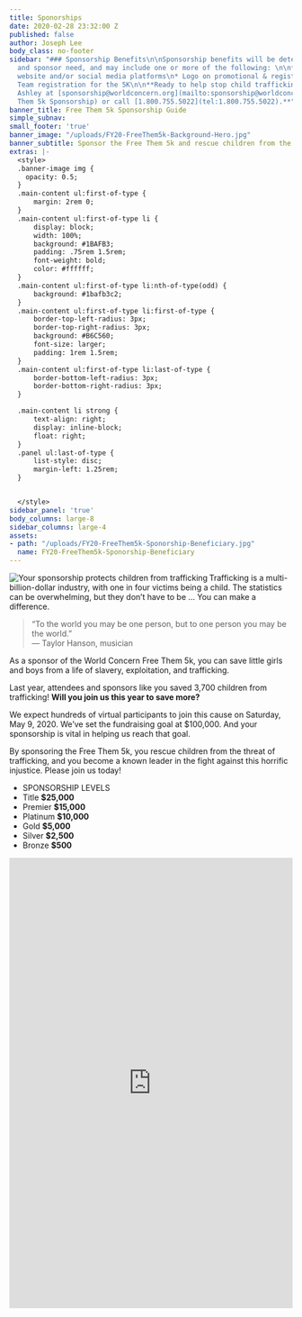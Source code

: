 ```yaml
---
title: Sponorships
date: 2020-02-28 23:32:00 Z
published: false
author: Joseph Lee
body_class: no-footer
sidebar: "### Sponsorship Benefits\n\nSponsorship benefits will be determined by level
  and sponsor need, and may include one or more of the following: \n\n* Logo on event
  website and/or social media platforms\n* Logo on promotional & registration emails\n*
  Team registration for the 5K\n\n**Ready to help stop child trafficking? Please contact
  Ashley at [sponsorship@worldconcern.org](mailto:sponsorship@worldconcern.org?subject=Free
  Them 5k Sponsorship) or call [1.800.755.5022](tel:1.800.755.5022).**"
banner_title: Free Them 5k Sponsorship Guide
simple_subnav: 
small_footer: 'true'
banner_image: "/uploads/FY20-FreeThem5k-Background-Hero.jpg"
banner_subtitle: Sponsor the Free Them 5k and rescue children from the threat of trafficking!
extras: |-
  <style>
  .banner-image img {
    opacity: 0.5;
  }
  .main-content ul:first-of-type {
      margin: 2rem 0;
  }
  .main-content ul:first-of-type li {
      display: block;
      width: 100%;
      background: #1BAFB3;
      padding: .75rem 1.5rem;
      font-weight: bold;
      color: #ffffff;
  }
  .main-content ul:first-of-type li:nth-of-type(odd) {
      background: #1bafb3c2;
  }
  .main-content ul:first-of-type li:first-of-type {
      border-top-left-radius: 3px;
      border-top-right-radius: 3px;
      background: #B6C560;
      font-size: larger;
      padding: 1rem 1.5rem;
  }
  .main-content ul:first-of-type li:last-of-type {
      border-bottom-left-radius: 3px;
      border-bottom-right-radius: 3px;
  }

  .main-content li strong {
      text-align: right;
      display: inline-block;
      float: right;
  }
  .panel ul:last-of-type {
      list-style: disc;
      margin-left: 1.25rem;
  }


  </style>
sidebar_panel: 'true'
body_columns: large-8
sidebar_columns: large-4
assets:
- path: "/uploads/FY20-FreeThem5k-Sponorship-Beneficiary.jpg"
  name: FY20-FreeThem5k-Sponorship-Beneficiary
---
```


<img src="/uploads/FY20-FreeThem5k-Sponorship-Beneficiary.jpg" alt="Your sponsorship protects children from trafficking" align="left" class="large-4 medium-5 small-6" /> Trafficking is a multi-billion-dollar industry, with one in four victims being a child. The statistics can be overwhelming, but they don’t have to be … You can make a difference.

>“To the world you may be one person, but
to one person you may be the world.”  
— Taylor Hanson, musician

As a sponsor of the World Concern Free Them 5k, you can save little girls and boys from a life of slavery, exploitation, and trafficking.

Last year, attendees and sponsors like you saved 3,700 children from trafficking! **Will you join us this year to save more?**

We expect hundreds of virtual participants to join this cause on Saturday, May 9, 2020. We’ve set the fundraising goal at $100,000. And your sponsorship is vital in helping us reach that goal.

By sponsoring the Free Them 5k, you rescue children from the threat of trafficking, and you become a known leader in the fight against this horrific injustice. Please join us today!

* SPONSORSHIP LEVELS  
* Title **$25,000**  
* Premier **$15,000**  
* Platinum **$10,000**  
* Gold **$5,000**  
* Silver **$2,500**  
* Bronze **$500**  

<iframe class="fa_form" frameborder="0" height="800" id="donate" scrolling="no" src="https://give.crista.org/212?CampName=UWCEFREE5k0520-d-SP" style="display: block; overflow-y: hidden;" width="100%" ></iframe>
<script src="//give.crista.org/js/iframe_resize_helper.js"></script>
